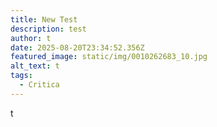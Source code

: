 ```yaml
---
title: New Test
description: test
author: t
date: 2025-08-20T23:34:52.356Z
featured_image: static/img/0010262683_10.jpg
alt_text: t
tags:
  - Critica
---
```

t